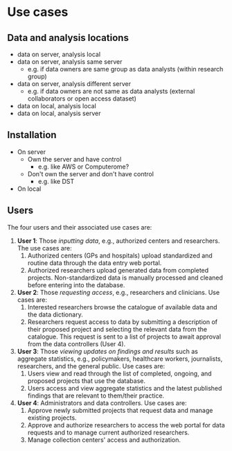 # Use cases

## Data and analysis locations

-   data on server, analysis local
-   data on server, analysis same server
    -   e.g. if data owners are same group as data analysts (within
        research group)
-   data on server, analysis different server
    -   e.g. if data owners are not same as data analysts (external
        collaborators or open access dataset)
-   data on local, analysis local
-   data on local, analysis server

## Installation

-   On server
    -   Own the server and have control
        -   e.g. like AWS or Computerome?
    -   Don't own the server and don't have control
        -   e.g. like DST
-   On local

## Users

The four users and their associated use cases are:

1.  **User 1**: Those *inputting data*, e.g., authorized centers and
    researchers. The use cases are:
    1.  Authorized centers (GPs and hospitals) upload standardized and
        routine data through the data entry web portal.
    2.  Authorized researchers upload generated data from completed
        projects. Non-standardized data is manually processed and
        cleaned before entering into the database.
2.  **User 2**: Those *requesting access*, e.g., researchers and
    clinicians. Use cases are:
    1.  Interested researchers browse the catalogue of available data
        and the data dictionary.
    2.  Researchers request access to data by submitting a description
        of their proposed project and selecting the relevant data from
        the catalogue. This request is sent to a list of projects to
        await approval from the data controllers (User 4).
3.  **User 3**: Those *viewing updates on findings and results* such as
    aggregate statistics, e.g., policymakers, healthcare workers,
    journalists, researchers, and the general public. Use cases are:
    1.  Users view and read through the list of completed, ongoing, and
        proposed projects that use the database.
    2.  Users access and view aggregate statistics and the latest
        published findings that are relevant to them/their practice.
4.  **User 4**: Administrators and data controllers. Use cases are:
    1.  Approve newly submitted projects that request data and manage
        existing projects.
    2.  Approve and authorize researchers to access the web portal for
        data requests and to manage current authorized researchers.
    3.  Manage collection centers' access and authorization.
